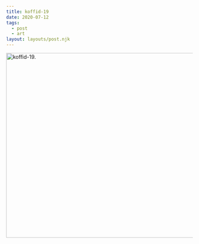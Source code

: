 ```yaml
---
title: koffid-19
date: 2020-07-12
tags:
  - post
  - art
layout: layouts/post.njk
---
```

<a href="/img/koffid-19/koffid19.png" target="_blank">
<img src="/img/koffid-19/k19.png" alt="koffid-19." style="width:810px;height:498px;">
</a>